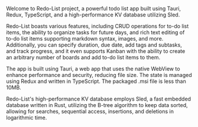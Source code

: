 Welcome to Redo-List project, a powerful todo list app built using Tauri, Redux, TypeScript, and a high-performance KV database utilizing Sled.

Redo-List boasts various features, including CRUD operations for to-do list items, the ability to organize tasks for future days, and rich text editing of to-do list items supporting markdown syntax, images, and more. Additionally, you can specify duration, due date, add tags and subtasks, and track progress, and it even supports Kanban with the ability to create an arbitrary number of boards and add to-do list items to them.

The app is built using Tauri, a web app that uses the native WebView to enhance performance and security, reducing file size. The state is managed using Redux and written in TypeScript. The packaged .msi file is less than 10MB.

Redo-List's high-performance KV database employs Sled, a fast embedded database written in Rust, utilizing the B-tree algorithm to keep data sorted, allowing for searches, sequential access, insertions, and deletions in logarithmic time.